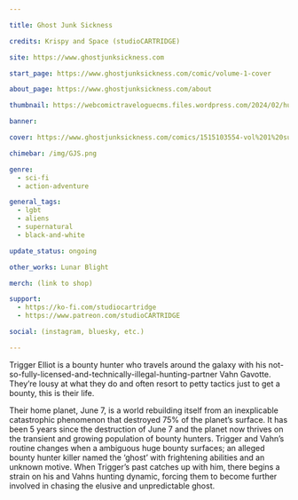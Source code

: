 ```yaml
---

title: Ghost Junk Sickness

credits: Krispy and Space (studioCARTRIDGE)

site: https://www.ghostjunksickness.com

start_page: https://www.ghostjunksickness.com/comic/volume-1-cover

about_page: https://www.ghostjunksickness.com/about

thumbnail: https://webcomictraveloguecms.files.wordpress.com/2024/02/hubbox_gjs.png

banner:

cover: https://www.ghostjunksickness.com/comics/1515103554-vol%201%20supernewcover%20title.jpg

chimebar: /img/GJS.png

genre:
  - sci-fi
  - action-adventure

general_tags: 
  - lgbt
  - aliens
  - supernatural
  - black-and-white

update_status: ongoing

other_works: Lunar Blight

merch: (link to shop)

support: 
  - https://ko-fi.com/studiocartridge
  - https://www.patreon.com/studioCARTRIDGE

social: (instagram, bluesky, etc.)

---
```


Trigger Elliot is a bounty hunter who travels around the galaxy with his not-so-fully-licensed-and-technically-illegal-hunting-partner Vahn Gavotte. They’re lousy at what they do and often resort to petty tactics just to get a bounty, this is their life.

Their home planet, June 7, is a world rebuilding itself from an inexplicable catastrophic phenomenon that destroyed 75% of the planet’s surface. It has been 5 years since the destruction of June 7 and the planet now thrives on the transient and growing population of bounty hunters. Trigger and Vahn’s routine changes when a ambiguous huge bounty surfaces; an alleged bounty hunter killer named the ‘ghost’ with frightening abilities and an unknown motive. When Trigger’s past catches up with him, there begins a strain on his and Vahns hunting dynamic, forcing them to become further involved in chasing the elusive and unpredictable ghost.